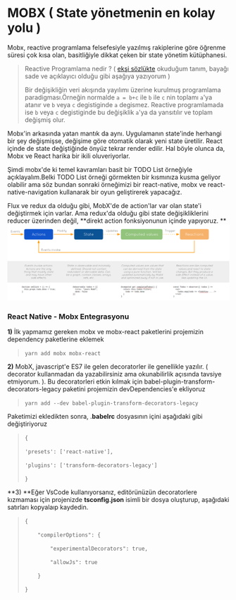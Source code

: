 # MOBX \( State yönetmenin en kolay yolu \)

Mobx, reactive programlama felsefesiyle yazılmış rakiplerine göre öğrenme süresi çok kısa olan, basitliğiyle dikkat çeken bir state yönetim kütüphanesi.

> Reactive Programlama nedir ?  \( [ekşi sözlükte](https://eksisozluk.com/reactive-programlama--5205874) okuduğum tanım, bayağı sade ve açıklayıcı olduğu gibi aşağıya yazıyorum \)
>
> Bir değişikliğin veri akışında yayılımı üzerine kurulmuş programlama paradigması.Örneğin normalde `a = b+c` ile `b` ile `c` nin toplamı `a`'ya atanır ve `b` veya `c` degistiginde `a` degismez. Reactive programlamada ise `b` veya `c` degistiginde bu değişiklik `a`'ya da yansıtılır ve toplam değişmiş olur.

Mobx'in arkasında yatan mantık da aynı. Uygulamanın state'inde herhangi bir şey değişmişse, değişime göre otomatik olarak yeni state üretilir. React içinde de state değiştiğinde önyüz tekrar render edilir. Hal böyle olunca da, Mobx ve React harika bir ikili oluveriyorlar.

Şimdi mobx'de ki temel kavramları basit bir TODO List örneğiyle açıklayalım.Belki TODO List örneği görmekten bir kısmınıza kusma geliyor olabilir ama söz bundan sonraki örneğimizi bir react-native, mobx ve react-native-navigation kullanarak bir oyun geliştirerek yapacağız.

Flux ve redux da olduğu gibi, MobX'de de action'lar var olan state'i değiştirmek için varlar. Ama redux'da olduğu gibi state değişikliklerini reducer üzerinden değil, **direkt action fonksiyonunun içinde  yapıyoruz.  **![](/assets/mobxDiagram.png)

### React Native - Mobx Entegrasyonu

**1\)**  İlk yapmamız gereken mobx ve mobx-react paketlerini projemizin dependency paketlerine eklemek

> `yarn add mobx mobx-react`

**2\)** MobX, javascript'e ES7 ile gelen decoratorler ile genellikle yazılır. \( decorator kullanmadan da yazabilirsiniz ama okunabilirlik açısında tavsiye etmiyorum. \). Bu decoratorleri etkin kılmak için babel-plugin-transform-decorators-legacy paketini projemizin devDependencies'e  ekliyoruz

> `yarn add --dev babel-plugin-transform-decorators-legacy`

Paketimizi ekledikten sonra, .**babelrc** dosyasının içini aşağıdaki gibi değiştiriyoruz

> `{`
>
> `'presets': ['react-native'],`
>
> `'plugins': ['transform-decorators-legacy']`
>
> `}`

**3\) **Eğer VsCode kullanıyorsanız, editörünüzün decoratorlere kızmaması için projenizde **tsconfig.json** isimli bir dosya oluşturup, aşağıdaki satırları kopyalaıp kaydedin.

> `{`
>
> `    "compilerOptions": {`
>
> `        "experimentalDecorators": true,`
>
> `        "allowJs": true`
>
> `    }`
>
> `}`



